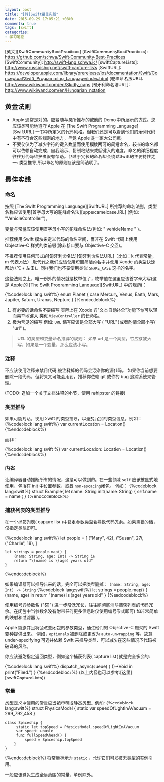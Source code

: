 ```yaml
---
layout: post
title: "[转]Swift最佳实践"
date: 2015-09-29 17:05:21 +0800
comments: true
tags: [swift]
categories:
- 学习笔记
---
```

[英文][SwiftCommunityBestPractices]
[SwiftCommunityBestPractices]: https://github.com/schwa/Swift-Community-Best-Practices
[SwiftCommunity]: http://swift-lang.schwa.io/
[swiftCaptureLists]: http://www.russbishop.net/swift-capture-lists
[SwiftURL]: https://developer.apple.com/library/prerelease/ios/documentation/Swift/Conceptual/Swift_Programming_Language/index.html
[驼峰命名法URL]: http://www.wikiwand.com/en/Studly_caps
[匈牙利命名法URL]: http://www.wikiwand.com/en/Hungarian_notation

## 黄金法则
* Apple 通常是对的。应紧随苹果所推荐的或他的 Demo 中所展示的方式。您应该尽可能地遵守 Apple 在 [The Swift Programming Language][SwiftURL] 一书中所定义的代码风格。但我们还是可以看到他们的示例代码中有不符合这些规则的地方，毕竟 Apple 是一家大公司嘛。
* 不要仅仅为了减少字符的键入数量而使用模棱两可的简短命名，较长的命名都可以依赖自动完成、自我暗示、复制粘贴来减低键入的难度。命名的详细程度往往对代码维护者很有帮助。但过于冗长的命名却会绕过Swift的主要特性之一: 类型推导,所以命名的原则应该是简洁明了。



## 最佳实践

### 命名
按照 [The Swift Programming Language][SwiftURL] 所推荐的命名法则，类型名称应该使用[首字母大写的驼峰命名法][uppercamelcaseURL] (例如: "VehicleController")。

变量与常量应该使用首字母小写的驼峰命名法(例如: " vehicleName " )。

推荐使用 Swift 模块来定义代码的命名空间，而非在 Swift 代码上使用 Objective-C 样式的类前缀(除非接口要与 Objective-C 交互)。

不推荐使用任何形式的[匈牙利命名法][匈牙利命名法URL]（比如：k 代表常量，m 代表方法）,取代代之我们应该使用短而简洁的名字并使用 Xcode 的类型快速帮助 (⌥ + 左击)。同样我们也不要使用类似 `SNAKE_CASE` 这样的名字。

这些法则之上，唯一例外的情况就是枚举值了，枚举值在这里应该首字母大写(这是 Apple 的 [The Swift Programming Language][SwiftURL] 中的规范)：

{%codeblock lang:swift%}
enum Planet {
    case Mercury, Venus, Earth, Mars, Jupiter, Saturn, Uranus, Nepture
}
{%endcodeblock%}

1. 有必要的话命名不要缩写
 实际上在 Xcode 的"文本自动补全"功能下你可以轻而易举地键入 类似 `ViewController` 的长命名。
2. 极为常见的缩写
例如: `URL` 缩写应该是全部大写 ( "URL" )或者酌情全部小写( "url" )。
> URL 的类型和变量命名推荐的规则： 如果 url 是一个类型，它应该被大写，如果是一个变量，那么应该小写。


### 注释

不应该使用注释来禁用代码,被注释掉的代码会污染你的源代码。
如果你当前想要删除一段代码，但将来又可能会用到，推荐你依赖 git 或你的 bug 追踪系统来管理。

(TODO: 追加一个关于文档注释的小节，使用 nshipster 的链接)
### 类型推导
如果可能的话，使用 Swift 的类型推导，以避免冗余的类型信息。例如：
{%codeblock lang:swift%}
var currentLocation = Location()
{%endcodeblock%}

而非：

{%codeblock lang:swift %}
var currentLocation: Location = Location()
{%endcodeblock%}

### 内省
让编译器自动推断所有的情况，这是可以做到的。在一些领域 `self` 应该被显式地使用，包括在 init 中设置参数，或者 `non-escaping`闭包。
例如：
{%codeblock lang:swift%}
	struct Example{
  	  let name: String
 	   init(name: String) {
  	      self.name = name
  	  }
	}
{%endcodeblock%}

### 捕获列表的类型推导
在一个捕获列表( capture list )中指定参数类型会导致代码冗余。如果需要的话，仅指定类型即可。  

{%codeblock lang:swift%}
	let people = [
	    ("Mary", 42),
	    ("Susan", 27),
	    ("Charlie", 18),
	]	
	
	let strings = people.map() {
	    (name: String, age: Int) -> String in
	    return "\(name) is \(age) years old"
	}
{%endcodeblock%}

如果编译器可以推导出来的话，完全可以把类型删掉：
`(name: String, age: Int) -> String`
{%codeblock lang:swift%}
let strings = people.map() {
    (name, age) in 
    return "\(name) is \(age) years old"
}
{%endcodeblock%}

使用编号的参数名 ("$0") 进一步降低冗长，往往能彻底消除捕获列表的代码冗余。在闭包中当参数名没有附带任何更多信息时仅使用编号形式即可( 如非常简单的映射和过滤器 )。

Apple 能够并且将会改变闭包的参数类型，通过他们的 Objective-C 框架的 Swift 变种提供出来。
例如，`optionals` 被删除或更改为 `auto-unwrapping` 等。故意 under-specifying 可选并依赖 Swift 来推导类型，可以减少在这些情况下代码被破译的风险。

你应该避免指定返回类型，例如这个捕获列表( capture list )就是完全多余的:

{%codeblock lang:swift%}
dispatch_async(queue) {
    ()->Void in
    print("Fired.")
}
{%endcodeblock%}
(以上内容也可以参考:[这里][swiftCaptureLists])

### 常量

类型定义中使用的常量应当被申明成静态类型。例如:
{%codeblock lang:swift%}
	struct PhysicsModel {
    static var speedOfLightInAVacuum = 299_792_458
	}
	
	class Spaceship {
   		 static let topSpeed = PhysicsModel.speedOfLightInAVacuum
  	     var speed: Double
   		 func fullSpeedAhead() {
       		 speed = Spaceship.topSpeed
    	}
	}
{%endcodeblock%}
将常量标示为 `static` ，允许它们可以被无类型的实例引用。

一般应该避免生成全局范围的常量，单例除外。
